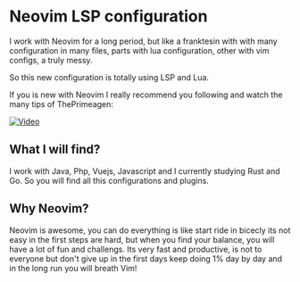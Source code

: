 # Neovim LSP configuration

I work with Neovim for a long period, but like a franktesin with with many configuration 
in many files, parts with lua configuration, other with vim configs, a truly messy. 

So this new configuration is totally using LSP and Lua.

If you is new with Neovim I really recommend you following and watch the many tips
of ThePrimeagen:


[![Video](https://img.youtube.com/vi/w7i4amO_zaE/maxresdefault.jpg)](https://www.youtube.com/watch?v=w7i4amO_zaE)

## What I will find?

I work with Java, Php, Vuejs, Javascript and I currently studying Rust and Go.
So you will find all this configurations and plugins.

## Why Neovim?

Neovim is awesome, you can do everything is like start ride in bicecly its not easy in
the first steps are hard, but when you find your balance, you will have a lot of fun and challengs.
Its very fast and productive, is not to everyone but don't give up in the first days keep doing 1% day by day and in the long run you will breath Vim!

